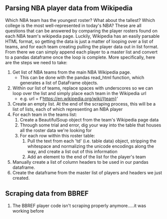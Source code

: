 ## Parsing NBA player data from Wikipedia

Which NBA team has the youngest roster?  What about the tallest?  Which college is the most well-represented in today's NBA?  These are all questions that can be answered by comparing the player rosters found on each NBA team's wikipedia page.  Luckily, Wikipedia has an easily parsable HTML format, so getting the data is just a matter of looping over a list of teams, and for each team creating pulling the player data out in list format.  From there we can simply append each player to a master list and convert to a pandas dataframe once the loop is complete.  More specifically, here are the steps we need to take: 

1) Get list of NBA teams from the main NBA Wikipedia page. 
   * This can be done with the pandas read_html function, which generates a list of DataFrame objects. 
2) Within our list of teams, replace spaces with underscores so we can loop over the list and simply place each team in the Wikipedia url
   * e.g. url = f'https://en.wikipedia.org/wiki/{team}'
3) Create an empty list.  At the end of the scraping process, this will be a list of lists, each of which representing an NBA player
4) For each team in the teams list:
   1) Create a BeautifulSoup object from the team's Wikipedia page data
   2) Through some trial and error, dig your way into the table that houses all the roster data we're looking for
   3) For each row within this roster table:
      1) Pull the text from each 'td' (i.e. table data) object, stripping the whitespace and normalizing the unicode encodings along the way, and create a list out of this information
      2) Add an element to the end of the list for the player's team
5) Manually create a list of column headers to be used in our pandas dataframe. 
6) Create the dataframe from the master list of players and headers we just created.  

## Scraping data from BBREF

1) The BBREF player code isn't scraping properly anymore.....it was working before


